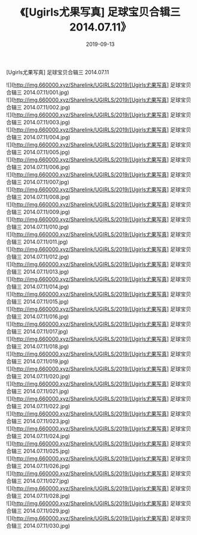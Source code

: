 ﻿---
layout: post
title:  《[Ugirls尤果写真] 足球宝贝合辑三 2014.07.11》
date:   2019-09-13
img: http://img.660000.xyz/Sharelink/UGIRLS/2019/[Ugirls尤果写真] 足球宝贝合辑三 2014.07.11/000.jpg
categories: [美女, 清纯, 唯美]
---

[Ugirls尤果写真] 足球宝贝合辑三 2014.07.11

 ![](http://img.660000.xyz/Sharelink/UGIRLS/2019/[Ugirls尤果写真] 足球宝贝合辑三 2014.07.11/001.jpg) <br>![](http://img.660000.xyz/Sharelink/UGIRLS/2019/[Ugirls尤果写真] 足球宝贝合辑三 2014.07.11/002.jpg) <br>![](http://img.660000.xyz/Sharelink/UGIRLS/2019/[Ugirls尤果写真] 足球宝贝合辑三 2014.07.11/003.jpg) <br>![](http://img.660000.xyz/Sharelink/UGIRLS/2019/[Ugirls尤果写真] 足球宝贝合辑三 2014.07.11/004.jpg) <br>![](http://img.660000.xyz/Sharelink/UGIRLS/2019/[Ugirls尤果写真] 足球宝贝合辑三 2014.07.11/005.jpg) <br>![](http://img.660000.xyz/Sharelink/UGIRLS/2019/[Ugirls尤果写真] 足球宝贝合辑三 2014.07.11/006.jpg) <br>![](http://img.660000.xyz/Sharelink/UGIRLS/2019/[Ugirls尤果写真] 足球宝贝合辑三 2014.07.11/007.jpg) <br>![](http://img.660000.xyz/Sharelink/UGIRLS/2019/[Ugirls尤果写真] 足球宝贝合辑三 2014.07.11/008.jpg) <br>![](http://img.660000.xyz/Sharelink/UGIRLS/2019/[Ugirls尤果写真] 足球宝贝合辑三 2014.07.11/009.jpg) <br>![](http://img.660000.xyz/Sharelink/UGIRLS/2019/[Ugirls尤果写真] 足球宝贝合辑三 2014.07.11/010.jpg) <br>![](http://img.660000.xyz/Sharelink/UGIRLS/2019/[Ugirls尤果写真] 足球宝贝合辑三 2014.07.11/011.jpg) <br>![](http://img.660000.xyz/Sharelink/UGIRLS/2019/[Ugirls尤果写真] 足球宝贝合辑三 2014.07.11/012.jpg) <br>![](http://img.660000.xyz/Sharelink/UGIRLS/2019/[Ugirls尤果写真] 足球宝贝合辑三 2014.07.11/013.jpg) <br>![](http://img.660000.xyz/Sharelink/UGIRLS/2019/[Ugirls尤果写真] 足球宝贝合辑三 2014.07.11/014.jpg) <br>![](http://img.660000.xyz/Sharelink/UGIRLS/2019/[Ugirls尤果写真] 足球宝贝合辑三 2014.07.11/015.jpg) <br>![](http://img.660000.xyz/Sharelink/UGIRLS/2019/[Ugirls尤果写真] 足球宝贝合辑三 2014.07.11/016.jpg) <br>![](http://img.660000.xyz/Sharelink/UGIRLS/2019/[Ugirls尤果写真] 足球宝贝合辑三 2014.07.11/017.jpg) <br>![](http://img.660000.xyz/Sharelink/UGIRLS/2019/[Ugirls尤果写真] 足球宝贝合辑三 2014.07.11/018.jpg) <br>![](http://img.660000.xyz/Sharelink/UGIRLS/2019/[Ugirls尤果写真] 足球宝贝合辑三 2014.07.11/019.jpg) <br>![](http://img.660000.xyz/Sharelink/UGIRLS/2019/[Ugirls尤果写真] 足球宝贝合辑三 2014.07.11/020.jpg) <br>![](http://img.660000.xyz/Sharelink/UGIRLS/2019/[Ugirls尤果写真] 足球宝贝合辑三 2014.07.11/021.jpg) <br>![](http://img.660000.xyz/Sharelink/UGIRLS/2019/[Ugirls尤果写真] 足球宝贝合辑三 2014.07.11/022.jpg) <br>![](http://img.660000.xyz/Sharelink/UGIRLS/2019/[Ugirls尤果写真] 足球宝贝合辑三 2014.07.11/023.jpg) <br>![](http://img.660000.xyz/Sharelink/UGIRLS/2019/[Ugirls尤果写真] 足球宝贝合辑三 2014.07.11/024.jpg) <br>![](http://img.660000.xyz/Sharelink/UGIRLS/2019/[Ugirls尤果写真] 足球宝贝合辑三 2014.07.11/025.jpg) <br>![](http://img.660000.xyz/Sharelink/UGIRLS/2019/[Ugirls尤果写真] 足球宝贝合辑三 2014.07.11/026.jpg) <br>![](http://img.660000.xyz/Sharelink/UGIRLS/2019/[Ugirls尤果写真] 足球宝贝合辑三 2014.07.11/027.jpg) <br>![](http://img.660000.xyz/Sharelink/UGIRLS/2019/[Ugirls尤果写真] 足球宝贝合辑三 2014.07.11/028.jpg) <br>![](http://img.660000.xyz/Sharelink/UGIRLS/2019/[Ugirls尤果写真] 足球宝贝合辑三 2014.07.11/029.jpg) <br>![](http://img.660000.xyz/Sharelink/UGIRLS/2019/[Ugirls尤果写真] 足球宝贝合辑三 2014.07.11/030.jpg) <br>